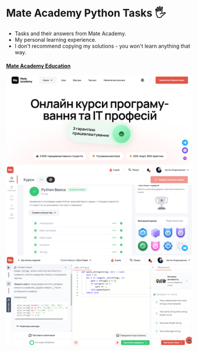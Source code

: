 # Mate Academy Python Tasks 🖐

- Tasks and their answers from Mate Academy.
- My personal learning experience.
- I don't recommend copying my solutions - you won't learn anything that way.

<h4><a href="https://mate.academy/"><strong>Mate Academy Education</strong></a></h4>
<img src="README images/0.png" alt="Logo">
<img src="README images/1.png" alt="Logo">
<img src="README images/2.png" alt="Logo">


